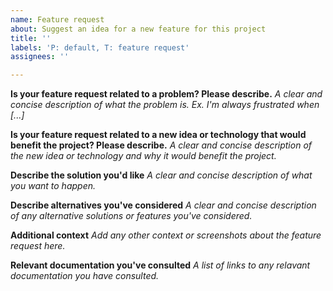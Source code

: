 ```yaml
---
name: Feature request
about: Suggest an idea for a new feature for this project
title: ''
labels: 'P: default, T: feature request'
assignees: ''

---
```


**Is your feature request related to a problem? Please describe.**
_A clear and concise description of what the problem is. Ex. I'm always frustrated when [...]_

**Is your feature request related to a new idea or technology that
would benefit the project? Please describe.**
_A clear and concise description of the new idea or technology and why it would
benefit the project._

**Describe the solution you'd like**
_A clear and concise description of what you want to happen._

**Describe alternatives you've considered**
_A clear and concise description of any alternative solutions or features you've considered._

**Additional context**
_Add any other context or screenshots about the feature request here._

**Relevant documentation you've consulted**
_A list of links to any relavant documentation you have consulted._
